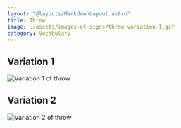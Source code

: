 ```yaml
---
layout: "@layouts/MarkdownLayout.astro"
title: Throw
image: ./assets/images-of-signs/throw-variation-1.gif
category: Vocabulary
---
```


## Variation 1

![Variation 1 of throw](@signs/throw-variation-1.gif)

## Variation 2

![Variation 2 of throw](@signs/throw-variation-2.gif)
